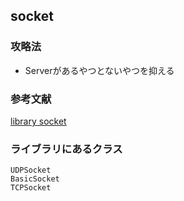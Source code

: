 ## socket

### 攻略法
- Serverがあるやつとないやつを抑える

### 参考文献
[library socket](https://docs.ruby-lang.org/ja/latest/library/socket.html)

### ライブラリにあるクラス
```
UDPSocket
BasicSocket
TCPSocket
```
